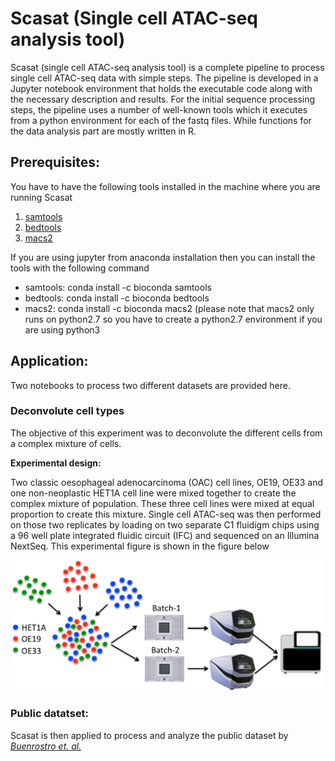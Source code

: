 # Scasat (Single cell ATAC-seq analysis tool)
Scasat (single cell ATAC-seq analysis tool) is a complete pipeline to process single cell ATAC-seq data with simple steps. The pipeline is developed in a Jupyter notebook environment that holds the executable code along with the necessary description and results. For the initial sequence processing steps, the pipeline uses a number of well-known tools which it executes from a python environment for each of the fastq files. While functions for the data analysis part are mostly written in R.

## Prerequisites:

You have to have the following tools installed in the machine where you are running Scasat
1. [samtools](http://www.htslib.org)
2. [bedtools](http://bedtools.readthedocs.io/en/latest/)
3. [macs2](https://github.com/taoliu/MACS)

If you are using jupyter from anaconda installation then you can install the tools with the following command
* samtools: conda install -c bioconda samtools
* bedtools: conda install -c bioconda bedtools 
* macs2: conda install -c bioconda macs2 (please note that macs2 only runs on python2.7 so you have to create a python2.7 environment if you are using python3

## Application: ##
Two notebooks to process two different datasets are provided here. 

### Deconvolute cell types ###

The objective of this experiment was to deconvolute the different cells from a complex mixture of cells.

__Experimental design:__

Two classic oesophageal adenocarcinoma (OAC) cell lines, OE19, OE33 and one non-neoplastic HET1A cell line were mixed together to create the complex mixture of population. These three cell lines were mixed at equal proportion to create this mixture. Single cell ATAC-seq was then performed on those two replicates by loading on two separate C1 fluidigm chips using a $96$ well plate integrated fluidic circuit (IFC) and sequenced on an Illumina NextSeq. This experimental figure is shown in the figure below

<img src="ExperimentalDesign.png" alt="Experimental Desing" style="width: 500px;"/>

### Public datatset: ###
Scasat is then applied to process and analyze the public dataset by [_Buenrostro et. al._](https://www.nature.com/articles/nature14590)
